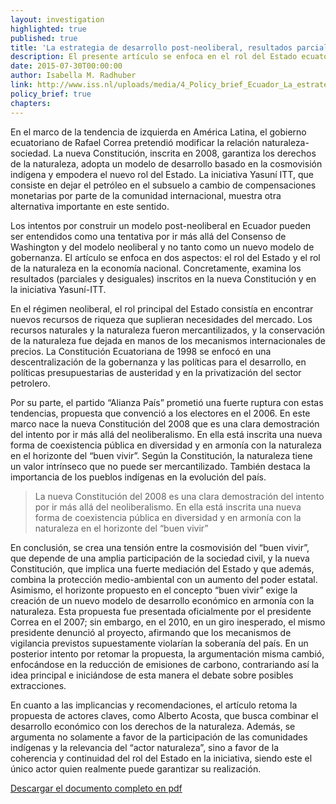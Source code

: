 ```yaml
---
layout: investigation
highlighted: true
published: true
title: 'La estrategia de desarrollo post-neoliberal, resultados parciales y desiguales: La Constitución Ecuatoriana y la Iniciativa Yasuní ITT'
description: El presente artículo se enfoca en el rol del Estado ecuatoriano y el rol de la naturaleza en la economía nacional. Concretamente, examina los resultados (parciales y desiguales) inscritos en la nueva Constitución y en la iniciativa Yasuní-ITT.
date: 2015-07-30T00:00:00
author: Isabella M. Radhuber
link: http://www.iss.nl/uploads/media/4_Policy_brief_Ecuador_La_estrategia_de_desarrollo_post-neoliberal_09.pdf
policy_brief: true
chapters:
---
```

En el marco de la tendencia de izquierda en América Latina, el gobierno ecuatoriano de Rafael Correa pretendió modificar la relación naturaleza-sociedad. La nueva Constitución, inscrita en 2008, garantiza los derechos de la naturaleza, adopta un modelo de desarrollo basado en la cosmovisión indígena y empodera el nuevo rol del Estado. La iniciativa Yasuní ITT, que consiste en dejar el petróleo en el subsuelo a cambio de compensaciones monetarias por parte de la comunidad internacional, muestra otra alternativa importante en este sentido.

Los intentos por construir un modelo post-neoliberal en Ecuador pueden ser entendidos como una tentativa por ir más allá del Consenso de Washington y del modelo neoliberal y no tanto como un nuevo modelo de gobernanza. El artículo se enfoca en dos aspectos: el rol del Estado y el rol de la naturaleza en la economía nacional. Concretamente, examina los resultados (parciales y desiguales) inscritos en la nueva Constitución y en la iniciativa Yasuní-ITT.

En el régimen neoliberal, el rol principal del Estado consistía en encontrar nuevos recursos de riqueza que suplieran necesidades del mercado. Los recursos naturales y la naturaleza fueron mercantilizados, y la conservación de la naturaleza fue dejada en manos de los mecanismos internacionales de precios.  La Constitución Ecuatoriana de 1998 se enfocó en una descentralización de la gobernanza y las políticas para el desarrollo, en políticas presupuestarias de austeridad y en la privatización del sector petrolero.

Por su parte, el partido “Alianza País” prometió una fuerte ruptura con estas tendencias, propuesta que convenció a los electores en el 2006. En este marco nace la nueva Constitución del 2008 que es una clara demostración del intento por ir más allá del neoliberalismo. En ella está inscrita una nueva forma de coexistencia pública en diversidad y en armonía con la naturaleza en el horizonte del “buen vivir”. Según la Constitución, la naturaleza tiene un valor intrínseco que no puede ser mercantilizado. También destaca la importancia de los pueblos indígenas en la evolución del país.

<blockquote>
	La nueva Constitución del 2008 es una clara demostración del intento por ir más allá del neoliberalismo. En ella está inscrita una nueva forma de coexistencia pública en diversidad y en armonía con la naturaleza en el horizonte del “buen vivir”
</blockquote>

En conclusión, se crea una tensión entre la cosmovisión del “buen vivir”, que depende de una amplia participación de la sociedad civil, y la nueva Constitución, que implica una fuerte mediación del Estado y que además, combina la protección medio-ambiental con un aumento del poder estatal. Asimismo, el horizonte propuesto en el concepto “buen vivir” exige la creación de un nuevo modelo de desarrollo económico en armonía con la naturaleza. Esta propuesta fue presentada oficialmente por el presidente Correa en el 2007; sin embargo, en el 2010, en un giro inesperado, el mismo presidente denunció al proyecto, afirmando que los mecanismos de vigilancia previstos supuestamente violarían la soberanía del país. En un posterior intento por retomar la propuesta, la argumentación misma cambió, enfocándose en la reducción de emisiones de carbono, contrariando así la idea principal e iniciándose de esta manera el debate sobre posibles extracciones.

En cuanto a las implicancias y recomendaciones, el artículo retoma la propuesta de actores claves, como Alberto Acosta, que busca combinar el desarrollo económico con los derechos de la naturaleza. Además, se argumenta no solamente a favor de la participación de las comunidades indígenas y la relevancia del “actor naturaleza”, sino a favor de la coherencia y continuidad del rol del Estado en la iniciativa, siendo este el único actor quien realmente puede garantizar su realización.

[Descargar el documento completo en pdf](http://www.iss.nl/uploads/media/4_Policy_brief_Ecuador_La_estrategia_de_desarrollo_post-neoliberal_09.pdf)
